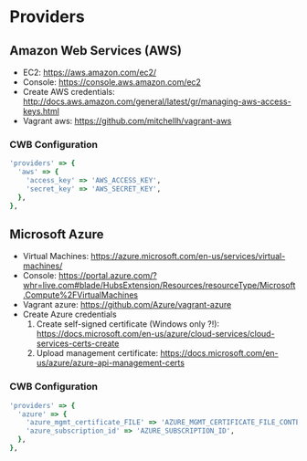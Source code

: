 # Providers

## Amazon Web Services (AWS)

* EC2: https://aws.amazon.com/ec2/
* Console: https://console.aws.amazon.com/ec2
* Create AWS credentials: http://docs.aws.amazon.com/general/latest/gr/managing-aws-access-keys.html
* Vagrant aws: https://github.com/mitchellh/vagrant-aws

### CWB Configuration

```ruby
'providers' => {
  'aws' => {
    'access_key' => 'AWS_ACCESS_KEY',
    'secret_key' => 'AWS_SECRET_KEY',
  },
},
```

## Microsoft Azure

* Virtual Machines: https://azure.microsoft.com/en-us/services/virtual-machines/
* Console: https://portal.azure.com/?whr=live.com#blade/HubsExtension/Resources/resourceType/Microsoft.Compute%2FVirtualMachines
* Vagrant azure: https://github.com/Azure/vagrant-azure
* Create Azure credentials
  1. Create self-signed certificate (Windows only ?!): https://docs.microsoft.com/en-us/azure/cloud-services/cloud-services-certs-create
  2. Upload management certificate: https://docs.microsoft.com/en-us/azure/azure-api-management-certs

### CWB Configuration

```ruby
'providers' => {
  'azure' => {
    'azure_mgmt_certificate_FILE' => 'AZURE_MGMT_CERTIFICATE_FILE_CONTENT',
    'azure_subscription_id' => 'AZURE_SUBSCRIPTION_ID',
  },
},
```
